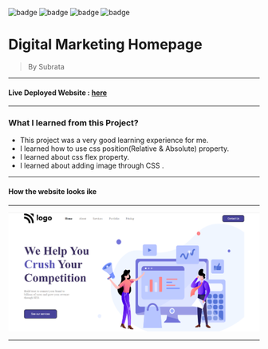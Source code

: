 ![badge](https://img.shields.io/badge/Made%20With-HTML%20%26%20CSS-brightgreen)
![badge](https://img.shields.io/badge/Mobile%20Responsive-No-orange)
![badge](https://img.shields.io/badge/Deployed-Yes-green)
![badge](https://img.shields.io/badge/Time%20Taken-3hrs-brightgreen)

# **Digital Marketing Homepage**

>By Subrata

-----
#### Live Deployed Website : [here](https://digital-marketing-landingpages.netlify.app/)

---
### What I learned from this Project?

- This project was a very good learning experience for me.
- I learned how to use css position(Relative & Absolute) property.
- I learned about css flex property.
- I learned about adding image through CSS .

---
#### How the website looks ike
---

![](thumbnail.png)

***



